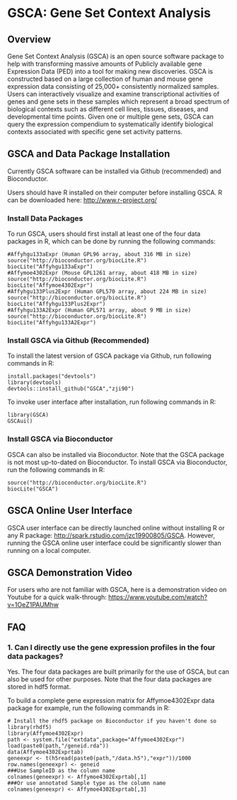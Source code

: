 GSCA: Gene Set Context Analysis
====

## Overview
Gene Set Context Analysis (GSCA) is an open source software package to help with transforming massive amounts of Publicly available gene Expression Data (PED) into a tool for making new discoveries.  GSCA is constructed based on a large collection of human and mouse gene expression data consisting of 25,000+ consistently normalized samples. Users can interactively visualize and examine transcriptional activities of genes and gene sets in these samples
which represent a broad spectrum of biological contexts such as different cell lines, tissues, diseases, and developmental time points. Given one or multiple gene sets, GSCA can query the expression compendium to systematically identify biological contexts associated with specific gene set activity patterns. 

## GSCA and Data Package Installation

Currently GSCA software can be installed via Github (recommended) and Bioconductor. 

Users should have R installed on their computer before installing GSCA. R can be downloaded here: http://www.r-project.org/

### Install Data Packages
To run GSCA, users should first install at least one of the four data packages in R, which can be done by running the following commands:
```{r }
#Affyhgu133aExpr (Human GPL96 array, about 316 MB in size) 
source("http://bioconductor.org/biocLite.R")
biocLite("Affyhgu133aExpr")
#Affymoe4302Expr (Mouse GPL1261 array, about 418 MB in size)
source("http://bioconductor.org/biocLite.R")
biocLite("Affymoe4302Expr")
#Affyhgu133Plus2Expr (Human GPL570 array, about 224 MB in size)
source("http://bioconductor.org/biocLite.R")
biocLite("Affyhgu133Plus2Expr")
#Affyhgu133A2Expr (Human GPL571 array, about 9 MB in size)
source("http://bioconductor.org/biocLite.R")
biocLite("Affyhgu133A2Expr")
```

### Install GSCA via Github (Recommended)
To install the latest version of GSCA package via Github, run following commands in R:

```{r }
install.packages("devtools")
library(devtools)
devtools::install_github("GSCA","zji90")
```

To invoke user interface after installation, run following commands in R:
```{r }
library(GSCA)
GSCAui()
```

### Install GSCA via Bioconductor
GSCA can also be installed via Bioconductor. Note that the GSCA package is not most up-to-dated on Bioconductor. To install GSCA via Bioconductor, run the following commands in R:
```{r }
source("http://bioconductor.org/biocLite.R")
biocLite("GSCA")
```

## GSCA Online User Interface
GSCA user interface can be directly launched online without installing R or any R package: http://spark.rstudio.com/jzc19900805/GSCA. However, running the GSCA online user interface could be significantly slower than running on a local computer.

## GSCA Demonstration Video
For users who are not familiar with GSCA, here is a demonstration video on Youtube for a quick walk-through: https://www.youtube.com/watch?v=1OeZ1PAUMhw

## FAQ
### 1. Can I directly use the gene expression profiles in the four data packages?
Yes. The four data packages are built primarily for the use of GSCA, but can also be used for other purposes. Note that the four data packages are stored in hdf5 format.

To build a complete gene expression matrix for Affymoe4302Expr data package for example, run the following commands in R:
```{r }
# Install the rhdf5 package on Bioconductor if you haven't done so
library(rhdf5)
library(Affymoe4302Expr)
path <- system.file("extdata",package="Affymoe4302Expr")
load(paste0(path,"/geneid.rda"))
data(Affymoe4302Exprtab)
geneexpr <- t(h5read(paste0(path,"/data.h5"),"expr"))/1000
row.names(geneexpr) <- geneid
###Use SampleID as the column name
colnames(geneexpr) <- Affymoe4302Exprtab[,1]
###Or use annotated Sample type as the column name
colnames(geneexpr) <- Affymoe4302Exprtab[,3]
```







